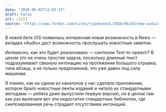 ```yaml
---
date: "2020-06-03T12:03:33"
draft: False
url: /1221
source: "https://www.forbes.com/sites/ryanmcneal/2020/06/03/new-audio-feature-quietly-comes-to-apple-news-service/#55c686b22eb7"
---
```


В новой бете iOS появилась интересная новая возможность в News — вкладка «Audio» даст возможность прослушать новостные заметки.

Интересно, как это будет реализовано — синтезом Text-to-speech? В цехом это не очень простая задача, поскольку длинный текст подразумевает связную интонацию на протяжении большого отрывка, типа абзаца, а не только предложений, что уже давно под силу машинам. 

Я помню, как на одном из хакатонов у нас сделали приложение, которое брало новостные ленты изданий и читало их стандартными методами — ребята даже выпустили первую версию, но в целом там как раз вылезали вот эти недостатки стандартных библиотек, где синтезированная речь страдает отсутствием интонаций.
